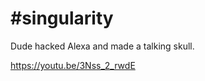 # #singularity

Dude hacked Alexa and made a talking skull. 

https://youtu.be/3Nss_2_rwdE












